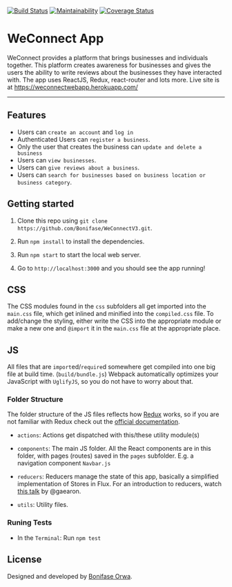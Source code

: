 [![Build Status](https://travis-ci.org/Bonifase/WeConnectV3.svg?branch=develop)](https://travis-ci.org/Bonifase/WeConnectV3) [![Maintainability](https://api.codeclimate.com/v1/badges/7bd10832894d14f11f58/maintainability)](https://codeclimate.com/github/Bonifase/WeConnectV3/maintainability)
[![Coverage Status](https://coveralls.io/repos/github/Bonifase/WeConnectV3/badge.svg?branch=ft-jest-tests&service=github)](https://coveralls.io/github/Bonifase/WeConnectV3?branch=ft-jest-tests)

# WeConnect App

WeConnect provides a platform that brings businesses and individuals together. This platform creates awareness for businesses and gives the users the ability to write reviews about the businesses they have interacted with. The app uses ReactJS, Redux, react-router and lots more. Live site is at https://weconnectwebapp.herokuapp.com/

---

## Features

- Users can `create an account` and `log in`
- Authenticated Users can `register a business`.
- Only the user that creates the business can `update and delete a business`
- Users can `view businesses`.
- Users can `give reviews about a business`.
- Users can `search for businesses based on business location or business category`.

## Getting started

1.  Clone this repo using `git clone https://github.com/Bonifase/WeConnectV3.git`.
2.  Run `npm install` to install the dependencies.

3.  Run `npm start` to start the local web server.

4.  Go to `http://localhost:3000` and you should see the app running!

## CSS

The CSS modules found in the `css` subfolders all get imported into the `main.css` file, which get inlined and minified into the `compiled.css` file. To add/change the styling, either write the CSS into the appropriate module or make a new one and `@import` it in the `main.css` file at the appropriate place.

## JS

All files that are `import`ed/`require`d somewhere get compiled into one big file at build time. (`build/bundle.js`) Webpack automatically optimizes your JavaScript with `UglifyJS`, so you do not have to worry about that.

### Folder Structure

The folder structure of the JS files reflects how [Redux](https://github.com/gaearon/redux) works, so if you are not familiar with Redux check out the [official documentation](https://gaearon.github.io/redux/).

- `actions`: Actions get dispatched with this/these utility module(s)

- `components`: The main JS folder. All the React components are in this folder, with pages (routes) saved in the `pages` subfolder. E.g. a navigation component `Navbar.js`

- `reducers`: Reducers manage the state of this app, basically a simplified implementation of Stores in Flux. For an introduction to reducers, watch [this talk](https://www.youtube.com/watch?v=xsSnOQynTHs) by @gaearon.

- `utils`: Utility files.

### Runing Tests

- In the `Terminal`: Run `npm test`

## License

Designed and developed by [Bonifase Orwa](https://github.com/Bonifase).
